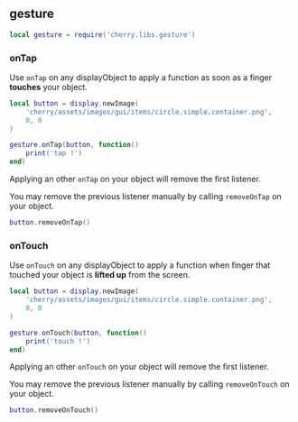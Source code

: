 ## gesture
```lua
local gesture = require('cherry.libs.gesture')
```

### onTap

Use `onTap` on any displayObject to apply a function as soon as a finger **touches** your object.

```lua
local button = display.newImage(
    'cherry/assets/images/gui/items/circle.simple.container.png',
    0, 0
)

gesture.onTap(button, function()
    print('tap !')
end)
```

Applying an other `onTap` on your object will remove the first listener.

You may remove the previous listener manually by calling `removeOnTap` on your object.

```lua
button.removeOnTap()
```

### onTouch

Use `onTouch` on any displayObject to apply a function when finger that touched your object is **lifted up** from the screen.


```lua
local button = display.newImage(
    'cherry/assets/images/gui/items/circle.simple.container.png',
    0, 0
)

gesture.onTouch(button, function()
    print('touch !')
end)
```

Applying an other `onTouch` on your object will remove the first listener.

You may remove the previous listener manually by calling `removeOnTouch` on your object.

```lua
button.removeOnTouch()
```
